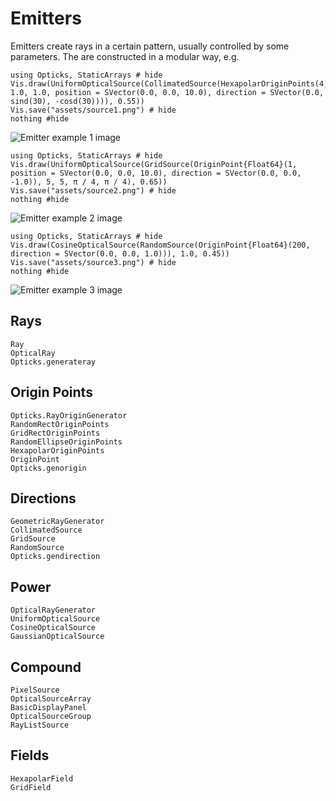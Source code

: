 # Emitters

Emitters create rays in a certain pattern, usually controlled by some parameters.
The are constructed in a modular way, e.g.

```@example
using Opticks, StaticArrays # hide
Vis.draw(UniformOpticalSource(CollimatedSource(HexapolarOriginPoints(4, 1.0, 1.0, position = SVector(0.0, 0.0, 10.0), direction = SVector(0.0, sind(30), -cosd(30)))), 0.55))
Vis.save("assets/source1.png") # hide
nothing #hide
```

![Emitter example 1 image](assets/source1.png)

```@example
using Opticks, StaticArrays # hide
Vis.draw(UniformOpticalSource(GridSource(OriginPoint{Float64}(1, position = SVector(0.0, 0.0, 10.0), direction = SVector(0.0, 0.0, -1.0)), 5, 5, π / 4, π / 4), 0.65))
Vis.save("assets/source2.png") # hide
nothing #hide
```

![Emitter example 2 image](assets/source2.png)

```@example
using Opticks, StaticArrays # hide
Vis.draw(CosineOpticalSource(RandomSource(OriginPoint{Float64}(200, direction = SVector(0.0, 0.0, 1.0))), 1.0, 0.45))
Vis.save("assets/source3.png") # hide
nothing #hide
```

![Emitter example 3 image](assets/source3.png)

## Rays

```@docs
Ray
OpticalRay
Opticks.generateray
```

## Origin Points

```@docs
Opticks.RayOriginGenerator
RandomRectOriginPoints
GridRectOriginPoints
RandomEllipseOriginPoints
HexapolarOriginPoints
OriginPoint
Opticks.genorigin
```

## Directions

```@docs
GeometricRayGenerator
CollimatedSource
GridSource
RandomSource
Opticks.gendirection
```

## Power

```@docs
OpticalRayGenerator
UniformOpticalSource
CosineOpticalSource
GaussianOpticalSource
```

## Compound

```@docs
PixelSource
OpticalSourceArray
BasicDisplayPanel
OpticalSourceGroup
RayListSource
```

## Fields

```@docs
HexapolarField
GridField
```
